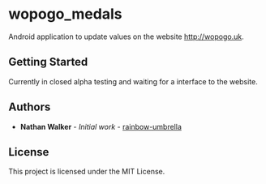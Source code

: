 # wopogo_medals

Android application to update values on the website http://wopogo.uk.

## Getting Started

Currently in closed alpha testing and waiting for a interface to the website.

## Authors

* **Nathan Walker** - *Initial work* - [rainbow-umbrella](https://github.com/rainbow-umbrella)
 

## License

This project is licensed under the MIT License.


